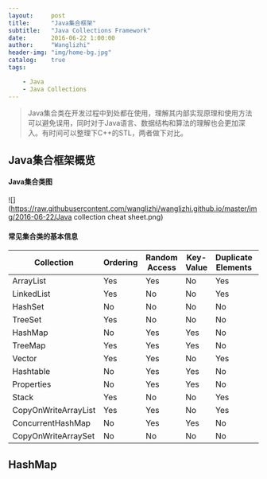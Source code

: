 ```yaml
---
layout:     post
title:      "Java集合框架"
subtitle:   "Java Collections Framework"
date:       2016-06-22 1:00:00
author:     "Wanglizhi"
header-img: "img/home-bg.jpg"
catalog:    true
tags:

    - Java
    - Java Collections
---
```


> Java集合类在开发过程中到处都在使用，理解其内部实现原理和使用方法可以避免误用，同时对于Java语言、数据结构和算法的理解也会更加深入。有时间可以整理下C++的STL，两者做下对比。

## Java集合框架概览

#### Java集合类图

![](https://raw.githubusercontent.com/wanglizhi/wanglizhi.github.io/master/img/2016-06-22/Java collection cheat sheet.png)

#### 常见集合类的基本信息

| **Collection**       | **Ordering** | **Random Access** | **Key-Value** | **Duplicate Elements** | **Null Element** | **Thread Safety** |
| -------------------- | ------------ | ----------------- | ------------- | ---------------------- | ---------------- | ----------------- |
| ArrayList            | Yes          | Yes               | No            | Yes                    | Yes              | No                |
| LinkedList           | Yes          | No                | No            | Yes                    | Yes              | No                |
| HashSet              | No           | No                | No            | No                     | Yes              | No                |
| TreeSet              | Yes          | No                | No            | No                     | No               | No                |
| HashMap              | No           | Yes               | Yes           | No                     | Yes              | No                |
| TreeMap              | Yes          | Yes               | Yes           | No                     | No               | No                |
| Vector               | Yes          | Yes               | No            | Yes                    | Yes              | Yes               |
| Hashtable            | No           | Yes               | Yes           | No                     | No               | Yes               |
| Properties           | No           | Yes               | Yes           | No                     | No               | Yes               |
| Stack                | Yes          | No                | No            | Yes                    | Yes              | Yes               |
| CopyOnWriteArrayList | Yes          | Yes               | No            | Yes                    | Yes              | Yes               |
| ConcurrentHashMap    | No           | Yes               | Yes           | No                     | No               | Yes               |
| CopyOnWriteArraySet  | No           | No                | No            | No                     | Yes              | Yes               |



## HashMap

